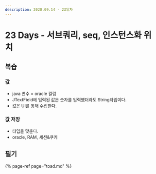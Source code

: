 ```yaml
---
description: 2020.09.14 - 23일차
---
```


# 23 Days - 서브쿼리, seq, 인스턴스화 위치

## 복습

### 값

* java 변수 = oracle 컬럼
* JTextField에 입력된 값은 숫자를 입력했더라도 String타입이다.
* 값은 UI를 통해 수집한다.

### 값 저장

* 타입을 맞춘다.
* oracle, RAM, 세션&쿠키



## 필기

{% page-ref page="toad.md" %}






